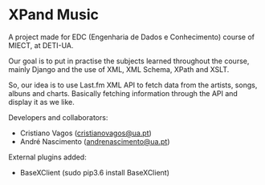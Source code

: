 # XPand Music

A project made for EDC (Engenharia de Dados e Conhecimento) course of MIECT, at DETI-UA.

Our goal is to put in practise the subjects learned throughout the course, mainly Django and the use of XML, XML Schema, XPath and XSLT.

So, our idea is to use Last.fm XML API to fetch data from the artists, songs, albuns and charts. Basically fetching information through the API and display it as we like.

Developers and collaborators:
- Cristiano Vagos (cristianovagos@ua.pt)
- André Nascimento (andrenascimento@ua.pt)

External plugins added:
- BaseXClient (sudo pip3.6 install BaseXClient)
